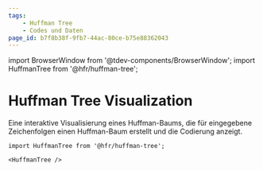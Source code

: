 ```yaml
---
tags:
    - Huffman Tree
    - Codes und Daten
page_id: b7f8b38f-9fb7-44ac-80ce-b75e88362043
---
```


import BrowserWindow from '@tdev-components/BrowserWindow';
import HuffmanTree from '@hfr/huffman-tree';

# Huffman Tree Visualization

Eine interaktive Visualisierung eines Huffman-Baums, die für eingegebene Zeichenfolgen einen Huffman-Baum erstellt und die Codierung anzeigt.

```mdx
import HuffmanTree from '@hfr/huffman-tree';

<HuffmanTree />
```

<BrowserWindow>
    <HuffmanTree />
</BrowserWindow>
